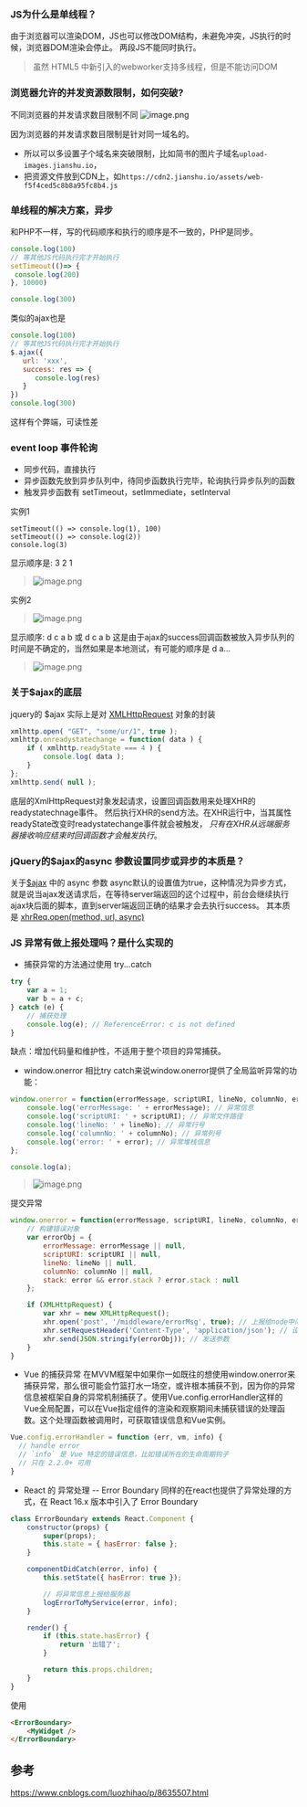 ### JS为什么是单线程？
由于浏览器可以渲染DOM，JS也可以修改DOM结构，未避免冲突，JS执行的时候，浏览器DOM渲染会停止。
两段JS不能同时执行。
> 虽然 HTML5 中新引入的webworker支持多线程，但是不能访问DOM

### 浏览器允许的并发资源数限制，如何突破?
不同浏览器的并发请求数目限制不同
![image.png](https://hexo-blog.pek3b.qingstor.com/upload_images/71414-284ff99a9fc922bd.png?imageMogr2/auto-orient/strip%7CimageView2/2/w/1240)

因为浏览器的并发请求数目限制是针对同一域名的。
* 所以可以多设置子个域名来突破限制，比如简书的图片子域名`upload-images.jianshu.io`，
* 把资源文件放到CDN上，如`https://cdn2.jianshu.io/assets/web-f5f4ced5c8b8a95fc8b4.js`

### 单线程的解决方案，异步
和PHP不一样，写的代码顺序和执行的顺序是不一致的，PHP是同步。
```javascript
console.log(100)
// 等其他JS代码执行完才开始执行
setTimeout(()=> {
 console.log(200)
}, 10000)

console.log(300)
```
类似的ajax也是
```javascript
console.log(100)
// 等其他JS代码执行完才开始执行
$.ajax({
   url: 'xxx',
   success: res => {
      console.log(res)
   }
})
console.log(300)
```
这样有个弊端，可读性差

### event loop 事件轮询
* 同步代码，直接执行
* 异步函数先放到异步队列中，待同步函数执行完毕，轮询执行异步队列的函数
* 触发异步函数有 setTimeout，setImmediate，setInterval


实例1
```
setTimeout(() => console.log(1), 100)
setTimeout(() => console.log(2))
console.log(3)
```
显示顺序是: 3 2 1
> ![image.png](https://hexo-blog.pek3b.qingstor.com/upload_images/71414-0450453b908032c8.png?imageMogr2/auto-orient/strip%7CimageView2/2/w/1240)

实例2
> ![image.png](https://hexo-blog.pek3b.qingstor.com/upload_images/71414-576eec8887000e66.png?imageMogr2/auto-orient/strip%7CimageView2/2/w/1240)

显示顺序: d c a b 或 d c a b
这是由于ajax的success回调函数被放入异步队列的时间是不确定的，当然如果是本地测试，有可能的顺序是 d a...
> ![image.png](https://hexo-blog.pek3b.qingstor.com/upload_images/71414-3a0e9435dd388e77.png?imageMogr2/auto-orient/strip%7CimageView2/2/w/1240)

### 关于$ajax的底层
jquery的 $ajax 实际上是对 [XMLHttpRequest](https://developer.mozilla.org/zh-CN/docs/Web/API/XMLHttpRequest) 对象的封装
```javascript
xmlhttp.open( "GET", "some/ur/1", true );
xmlhttp.onreadystatechange = function( data ) {
    if ( xmlhttp.readyState === 4 ) {
        console.log( data );
    }
};
xmlhttp.send( null );
```
底层的XmlHttpRequest对象发起请求，设置回调函数用来处理XHR的readystatechnage事件。
然后执行XHR的send方法。在XHR运行中，当其属性readyState改变时readystatechange事件就会被触发，
*只有在XHR从远端服务器接收响应结束时回调函数才会触发执行*。

### jQuery的$ajax的async 参数设置同步或异步的本质是？
关于[$ajax](https://api.jquery.com/jQuery.ajax/) 中的 async 参数
async默认的设置值为true，这种情况为异步方式，就是说当ajax发送请求后，在等待server端返回的这个过程中，前台会继续执行ajax块后面的脚本，直到server端返回正确的结果才会去执行success。
其本质是 [xhrReq.open(method, url, async)](https://developer.mozilla.org/zh-CN/docs/Web/API/XMLHttpRequest/open)

### JS 异常有做上报处理吗？是什么实现的
* 捕获异常的方法通过使用 try...catch
```javascript
try {
    var a = 1;
    var b = a + c;
} catch (e) {
    // 捕获处理
    console.log(e); // ReferenceError: c is not defined
}
```
缺点：增加代码量和维护性，不适用于整个项目的异常捕获。
* window.onerror
相比try catch来说window.onerror提供了全局监听异常的功能：
```javascript
window.onerror = function(errorMessage, scriptURI, lineNo, columnNo, error) {
    console.log('errorMessage: ' + errorMessage); // 异常信息
    console.log('scriptURI: ' + scriptURI); // 异常文件路径
    console.log('lineNo: ' + lineNo); // 异常行号
    console.log('columnNo: ' + columnNo); // 异常列号
    console.log('error: ' + error); // 异常堆栈信息
};

console.log(a);
```
> ![image.png](https://hexo-blog.pek3b.qingstor.com/upload_images/71414-e0916fe24ed7df34.png?imageMogr2/auto-orient/strip%7CimageView2/2/w/1240)

提交异常
```javascript
window.onerror = function(errorMessage, scriptURI, lineNo, columnNo, error) {
    // 构建错误对象
    var errorObj = {
        errorMessage: errorMessage || null,
        scriptURI: scriptURI || null,
        lineNo: lineNo || null,
        columnNo: columnNo || null,
        stack: error && error.stack ? error.stack : null
    };

    if (XMLHttpRequest) {
        var xhr = new XMLHttpRequest();
        xhr.open('post', '/middleware/errorMsg', true); // 上报给node中间层处理
        xhr.setRequestHeader('Content-Type', 'application/json'); // 设置请求头
        xhr.send(JSON.stringify(errorObj)); // 发送参数
    }
}
```

* Vue 的捕获异常
在MVVM框架中如果你一如既往的想使用window.onerror来捕获异常，那么很可能会竹篮打水一场空，或许根本捕获不到，因为你的异常信息被框架自身的异常机制捕获了。使用Vue.config.errorHandler这样的Vue全局配置，可以在Vue指定组件的渲染和观察期间未捕获错误的处理函数。这个处理函数被调用时，可获取错误信息和Vue实例。
```javascript
Vue.config.errorHandler = function (err, vm, info) {
  // handle error
  // `info` 是 Vue 特定的错误信息，比如错误所在的生命周期钩子
  // 只在 2.2.0+ 可用
}
```
* React 的 异常处理 -- Error Boundary
同样的在react也提供了异常处理的方式，在 React 16.x 版本中引入了 Error Boundary
```jsx
class ErrorBoundary extends React.Component {
    constructor(props) {
        super(props);
        this.state = { hasError: false };
    }

    componentDidCatch(error, info) {
        this.setState({ hasError: true });

        // 将异常信息上报给服务器
        logErrorToMyService(error, info); 
    }

    render() {
        if (this.state.hasError) {
            return '出错了';
        }

        return this.props.children;
    }
}
```
使用
```html
<ErrorBoundary>
    <MyWidget />
</ErrorBoundary>
```


## 参考
https://www.cnblogs.com/luozhihao/p/8635507.html
